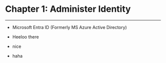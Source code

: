# Chapter 1: Administer Identity

---

- Microsoft Entra ID (Formerly MS Azure Active Directory)

- Heeloo  there

- nice  

- haha 
